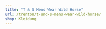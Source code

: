```yaml
---
title: "T & S Mens Wear Wild Horse"
url: /trenton/t-und-s-mens-wear-wild-horse/
shop: Kleidung
---
```

